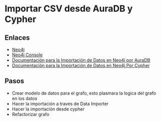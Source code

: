 # Importar CSV desde AuraDB y Cypher

## Enlaces

- [Neo4j](https://neo4j.com/)
- [Neo4j Console](https://console.neo4j.io/)
- [Documentación para la Importación de Datos en Neo4j por AuraDB](https://neo4j.com/docs/data-importer/current/)
- [Documentación para la Importación de Datos en Neo4j Por Cypher](https://neo4j.com/docs/cypher-manual/current/clauses/load-csv/)

## Pasos

- Crear modelo de datos para el grafo, esto plasmara la logica del grafo en los datos
- Hacer la importación a traves de Data Importer
- Hacer la importación desde cypher
- Refactorizar grafo
